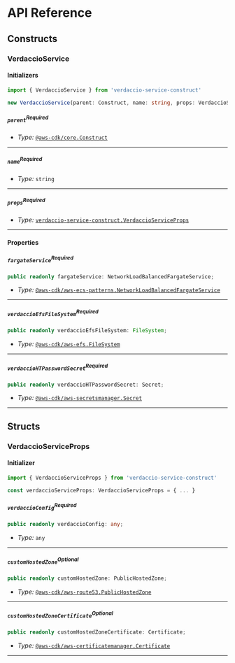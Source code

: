 # API Reference <a name="API Reference"></a>

## Constructs <a name="Constructs"></a>

### VerdaccioService <a name="verdaccio-service-construct.VerdaccioService"></a>

#### Initializers <a name="verdaccio-service-construct.VerdaccioService.Initializer"></a>

```typescript
import { VerdaccioService } from 'verdaccio-service-construct'

new VerdaccioService(parent: Construct, name: string, props: VerdaccioServiceProps)
```

##### `parent`<sup>Required</sup> <a name="verdaccio-service-construct.VerdaccioService.parameter.parent"></a>

- *Type:* [`@aws-cdk/core.Construct`](#@aws-cdk/core.Construct)

---

##### `name`<sup>Required</sup> <a name="verdaccio-service-construct.VerdaccioService.parameter.name"></a>

- *Type:* `string`

---

##### `props`<sup>Required</sup> <a name="verdaccio-service-construct.VerdaccioService.parameter.props"></a>

- *Type:* [`verdaccio-service-construct.VerdaccioServiceProps`](#verdaccio-service-construct.VerdaccioServiceProps)

---



#### Properties <a name="Properties"></a>

##### `fargateService`<sup>Required</sup> <a name="verdaccio-service-construct.VerdaccioService.property.fargateService"></a>

```typescript
public readonly fargateService: NetworkLoadBalancedFargateService;
```

- *Type:* [`@aws-cdk/aws-ecs-patterns.NetworkLoadBalancedFargateService`](#@aws-cdk/aws-ecs-patterns.NetworkLoadBalancedFargateService)

---

##### `verdaccioEfsFileSystem`<sup>Required</sup> <a name="verdaccio-service-construct.VerdaccioService.property.verdaccioEfsFileSystem"></a>

```typescript
public readonly verdaccioEfsFileSystem: FileSystem;
```

- *Type:* [`@aws-cdk/aws-efs.FileSystem`](#@aws-cdk/aws-efs.FileSystem)

---

##### `verdaccioHTPasswordSecret`<sup>Required</sup> <a name="verdaccio-service-construct.VerdaccioService.property.verdaccioHTPasswordSecret"></a>

```typescript
public readonly verdaccioHTPasswordSecret: Secret;
```

- *Type:* [`@aws-cdk/aws-secretsmanager.Secret`](#@aws-cdk/aws-secretsmanager.Secret)

---


## Structs <a name="Structs"></a>

### VerdaccioServiceProps <a name="verdaccio-service-construct.VerdaccioServiceProps"></a>

#### Initializer <a name="[object Object].Initializer"></a>

```typescript
import { VerdaccioServiceProps } from 'verdaccio-service-construct'

const verdaccioServiceProps: VerdaccioServiceProps = { ... }
```

##### `verdaccioConfig`<sup>Required</sup> <a name="verdaccio-service-construct.VerdaccioServiceProps.property.verdaccioConfig"></a>

```typescript
public readonly verdaccioConfig: any;
```

- *Type:* `any`

---

##### `customHostedZone`<sup>Optional</sup> <a name="verdaccio-service-construct.VerdaccioServiceProps.property.customHostedZone"></a>

```typescript
public readonly customHostedZone: PublicHostedZone;
```

- *Type:* [`@aws-cdk/aws-route53.PublicHostedZone`](#@aws-cdk/aws-route53.PublicHostedZone)

---

##### `customHostedZoneCertificate`<sup>Optional</sup> <a name="verdaccio-service-construct.VerdaccioServiceProps.property.customHostedZoneCertificate"></a>

```typescript
public readonly customHostedZoneCertificate: Certificate;
```

- *Type:* [`@aws-cdk/aws-certificatemanager.Certificate`](#@aws-cdk/aws-certificatemanager.Certificate)

---



